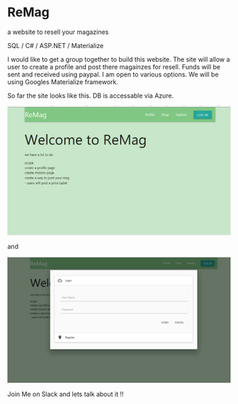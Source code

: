 # ReMag
a website to resell your magazines

SQL / C# / ASP.NET / Materialize

I would like to get a group together to build this website.  The site will allow a user to create a profile and post there magainzes for resell.  Funds will be sent and received using paypal.  I am open to various options.  We will be using Googles Materialize framework.

So far the site looks like this.  DB is accessable via Azure.

![alt text](https://github.com/MikeStrider/ReMag/blob/master/ReMag/Design%20Concepts/2018-10-09_22-21-35.png)

and 

![alt text](https://github.com/MikeStrider/ReMag/blob/master/ReMag/Design%20Concepts/2018-10-09_22-21-58.png)

Join Me on Slack and lets talk about it !!

